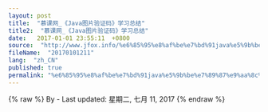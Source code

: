 ```yaml
---
layout: post
title:  "慕课网_《Java图片验证码》学习总结"
title2:  "慕课网_《Java图片验证码》学习总结"
date:   2017-01-01 23:55:11  +0800
source:  "http://www.jfox.info/%e6%85%95%e8%af%be%e7%bd%91java%e5%9b%be%e7%89%87%e9%aa%8c%e8%af%81%e7%a0%81%e5%ad%a6%e4%b9%a0%e6%80%bb%e7%bb%93.html"
fileName:  "20170101211"
lang:  "zh_CN"
published: true
permalink: "%e6%85%95%e8%af%be%e7%bd%91java%e5%9b%be%e7%89%87%e9%aa%8c%e8%af%81%e7%a0%81%e5%ad%a6%e4%b9%a0%e6%80%bb%e7%bb%93.html"
---
```

{% raw %}
By  - Last updated: 星期二, 七月 11, 2017
{% endraw %}
